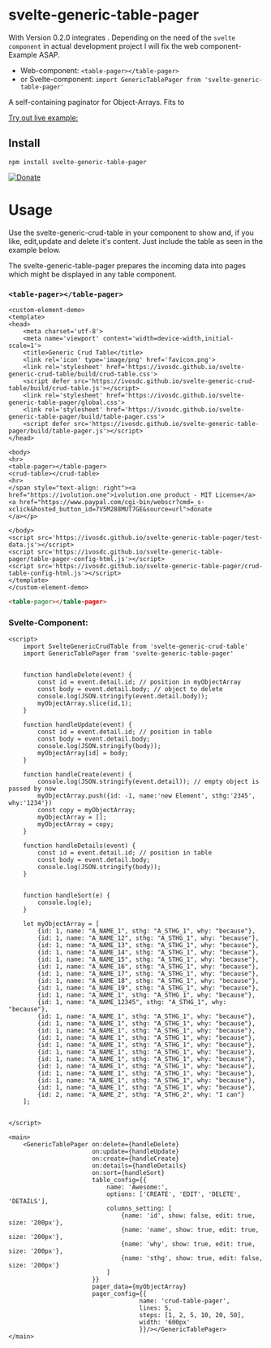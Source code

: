 # svelte-generic-table-pager

With Version 0.2.0 <table-pager> integrates <crud-table>.
Depending on the need of the `svelte component` in actual development project  I will fix the web component-Example ASAP.
 

- Web-component: `<table-pager></table-pager>`
- or Svelte-component: `import GenericTablePager from 'svelte-generic-table-pager'`

A self-containing paginator for Object-Arrays. Fits to <crud-table></crud-table>

[Try out live example:](https://ivosdc.github.io/svelte-generic-table-pager/ "GeneralCrudTable Example")


## Install

```
npm install svelte-generic-table-pager
```

[![Donate](https://github.com/ivosdc/svelte-generic-crud-table/raw/master/assets/donate.gif)](https://www.paypal.com/cgi-bin/webscr?cmd=_s-xclick&hosted_button_id=7V5M288MUT7GE&source=url)


# Usage
Use the svelte-generic-crud-table in your component to show and, if you like, edit,update and delete it's content.
Just include the table as seen in the example below.

The svelte-generic-table-pager prepares the incoming data into pages which might be displayed in any table component.

### `<table-pager></table-pager>`
```
<custom-element-demo>
<template>
<head>
    <meta charset='utf-8'>
    <meta name='viewport' content='width=device-width,initial-scale=1'>
    <title>Generic Crud Table</title>
    <link rel='icon' type='image/png' href='favicon.png'>
    <link rel='stylesheet' href='https://ivosdc.github.io/svelte-generic-crud-table/build/crud-table.css'>
    <script defer src='https://ivosdc.github.io/svelte-generic-crud-table/build/crud-table.js'></script>
    <link rel='stylesheet' href='https://ivosdc.github.io/svelte-generic-table-pager/global.css'>
    <link rel='stylesheet' href='https://ivosdc.github.io/svelte-generic-table-pager/build/table-pager.css'>
    <script defer src='https://ivosdc.github.io/svelte-generic-table-pager/build/table-pager.js'></script>
</head>

<body>
<hr>
<table-pager></table-pager>
<crud-table></crud-table>
<hr>
</span style="text-align: right"><a href="https://ivolution.one">ivolution.one product - MIT License</a>
<a href="https://www.paypal.com/cgi-bin/webscr?cmd=_s-xclick&hosted_button_id=7V5M288MUT7GE&source=url">donate
</a></p>

</body>
<script src='https://ivosdc.github.io/svelte-generic-table-pager/test-data.js'></script>
<script src='https://ivosdc.github.io/svelte-generic-table-pager/table-pager-config-html.js'></script>
<script src='https://ivosdc.github.io/svelte-generic-table-pager/crud-table-config-html.js'></script>
</template>
</custom-element-demo>
```

```html
<table-pager></table-pager>
```

###  Svelte-Component:
```
<script>
    import SvelteGenericCrudTable from 'svelte-generic-crud-table'
    import GenericTablePager from 'svelte-generic-table-pager'


    function handleDelete(event) {
        const id = event.detail.id; // position in myObjectArray
        const body = event.detail.body; // object to delete
        console.log(JSON.stringify(event.detail.body));
        myObjectArray.slice(id,1);
    }

    function handleUpdate(event) {
        const id = event.detail.id; // position in table
        const body = event.detail.body;
        console.log(JSON.stringify(body));
        myObjectArray[id] = body;
    }

    function handleCreate(event) {
        console.log(JSON.stringify(event.detail)); // empty object is passed by now
        myObjectArray.push({id: -1, name:'new Element', sthg:'2345', why:'1234'})
        const copy = myObjectArray;
        myObjectArray = [];
        myObjectArray = copy;
    }

    function handleDetails(event) {
        const id = event.detail.id; // position in table
        const body = event.detail.body;
        console.log(JSON.stringify(body));
    }


    function handleSort(e) {
        console.log(e);
    }

    let myObjectArray = [
        {id: 1, name: "A_NAME_1", sthg: "A_STHG_1", why: "because"},
        {id: 1, name: "A_NAME_12", sthg: "A_STHG_1", why: "because"},
        {id: 1, name: "A_NAME_13", sthg: "A_STHG_1", why: "because"},
        {id: 1, name: "A_NAME_14", sthg: "A_STHG_1", why: "because"},
        {id: 1, name: "A_NAME_15", sthg: "A_STHG_1", why: "because"},
        {id: 1, name: "A_NAME_16", sthg: "A_STHG_1", why: "because"},
        {id: 1, name: "A_NAME_17", sthg: "A_STHG_1", why: "because"},
        {id: 1, name: "A_NAME_18", sthg: "A_STHG_1", why: "because"},
        {id: 1, name: "A_NAME_19", sthg: "A_STHG_1", why: "because"},
        {id: 1, name: "A_NAME_1", sthg: "A_STHG_1", why: "because"},
        {id: 1, name: "A_NAME_12345", sthg: "A_STHG_1", why: "because"},
        {id: 1, name: "A_NAME_1", sthg: "A_STHG_1", why: "because"},
        {id: 1, name: "A_NAME_1", sthg: "A_STHG_1", why: "because"},
        {id: 1, name: "A_NAME_1", sthg: "A_STHG_1", why: "because"},
        {id: 1, name: "A_NAME_1", sthg: "A_STHG_1", why: "because"},
        {id: 1, name: "A_NAME_1", sthg: "A_STHG_1", why: "because"},
        {id: 1, name: "A_NAME_1", sthg: "A_STHG_1", why: "because"},
        {id: 1, name: "A_NAME_1", sthg: "A_STHG_1", why: "because"},
        {id: 1, name: "A_NAME_1", sthg: "A_STHG_1", why: "because"},
        {id: 1, name: "A_NAME_1", sthg: "A_STHG_1", why: "because"},
        {id: 1, name: "A_NAME_1", sthg: "A_STHG_1", why: "because"},
        {id: 1, name: "A_NAME_1", sthg: "A_STHG_1", why: "because"},
        {id: 2, name: "A_NAME_2", sthg: "A_STHG_2", why: "I can"}
    ];


</script>

<main>
    <GenericTablePager on:delete={handleDelete}
                       on:update={handleUpdate}
                       on:create={handleCreate}
                       on:details={handleDetails}
                       on:sort={handleSort}
                       table_config={{
                           name: 'Awesome:',
                           options: ['CREATE', 'EDIT', 'DELETE', 'DETAILS'],
                           columns_setting: [
                               {name: 'id', show: false, edit: true, size: '200px'},
                               {name: 'name', show: true, edit: true, size: '200px'},
                               {name: 'why', show: true, edit: true, size: '200px'},
                               {name: 'sthg', show: true, edit: false, size: '200px'}
                           ]
                       }}
                       pager_data={myObjectArray}
                       pager_config={{
                                    name: 'crud-table-pager',
                                    lines: 5,
                                    steps: [1, 2, 5, 10, 20, 50],
                                    width: '600px'
                                    }}/></GenericTablePager>
</main>
```
